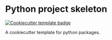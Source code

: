 # Python project skeleton

<a href="https://github.com/cookiecutter/cookiecutter">
  <img src="https://img.shields.io/badge/cookiecutter-template-D4AA00.svg?style=flat&logo=cookiecutter" alt="Cookiecutter template badge">
</a>

A cookiecutter template for python packages.
